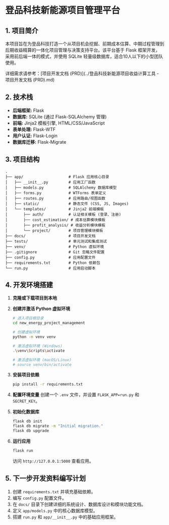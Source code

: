 # 登品科技新能源项目管理平台

## 1. 项目简介

本项目旨在为登品科技打造一个从项目机会挖掘、前期成本估算、中期过程管理到后期收益精算的一体化项目管理与决策支持平台。该平台基于 Flask 框架开发，采用前后端一体的模式，并使用 SQLite 轻量级数据库，适合10人以下的小型团队使用。

详细需求请参考：[项目开发文档 (PRD)](../登品科技新能源项目收益计算工具 - 项目开发文档 (PRD).md)

## 2. 技术栈

- **后端框架:** Flask
- **数据库:** SQLite (通过 Flask-SQLAlchemy 管理)
- **前端:** Jinja2 模板引擎, HTML/CSS/JavaScript
- **表单处理:** Flask-WTF
- **用户认证:** Flask-Login
- **数据库迁移:** Flask-Migrate

## 3. 项目结构

```
.
├── app/                    # Flask 应用核心目录
│   ├── __init__.py         # 应用工厂函数
│   ├── models.py           # SQLAlchemy 数据库模型
│   ├── forms.py            # WTForms 表单定义
│   ├── routes.py           # 应用路由/视图函数
│   ├── static/             # 静态文件 (CSS, JS, Images)
│   └── templates/          # Jinja2 前端模板
│       ├── auth/           # 认证相关模板 (登录、注册)
│       ├── cost_estimation/ # 成本估算模块模板
│       ├── profit_analysis/ # 收益分析模块模板
│       └── project/        # 项目管理模块模板
├── docs/                   # 项目开发文档
├── tests/                  # 单元测试和集成测试
├── venv/                   # Python 虚拟环境
├── .gitignore              # Git 忽略文件配置
├── config.py               # 应用配置文件
├── requirements.txt        # Python 依赖包
└── run.py                  # 应用启动脚本
```

## 4. 开发环境搭建

1.  **克隆或下载项目到本地**

2.  **创建并激活 Python 虚拟环境**
    ```bash
    # 进入项目根目录
    cd new_energy_project_management

    # 创建虚拟环境
    python -m venv venv

    # 激活虚拟环境 (Windows)
    .\venv\Scripts\activate

    # 激活虚拟环境 (macOS/Linux)
    # source venv/bin/activate
    ```

3.  **安装项目依赖**
    ```bash
    pip install -r requirements.txt
    ```

4.  **配置环境变量**
    创建一个 `.env` 文件，并设置 `FLASK_APP=run.py` 和 `SECRET_KEY`。

5.  **初始化数据库**
    ```bash
    flask db init
    flask db migrate -m "Initial migration."
    flask db upgrade
    ```

6.  **运行应用**
    ```bash
    flask run
    ```
    访问 `http://127.0.0.1:5000` 查看应用。

## 5. 下一步开发资料编写计划

1.  创建 `requirements.txt` 并填充基础依赖。
2.  编写 `config.py` 配置文件。
3.  在 `docs/` 目录下创建详细的系统设计、数据库设计和模块功能文档。
4.  定义 `app/models.py` 中的核心数据库模型。
5.  搭建 `run.py` 和 `app/__init__.py` 中的基础应用框架。